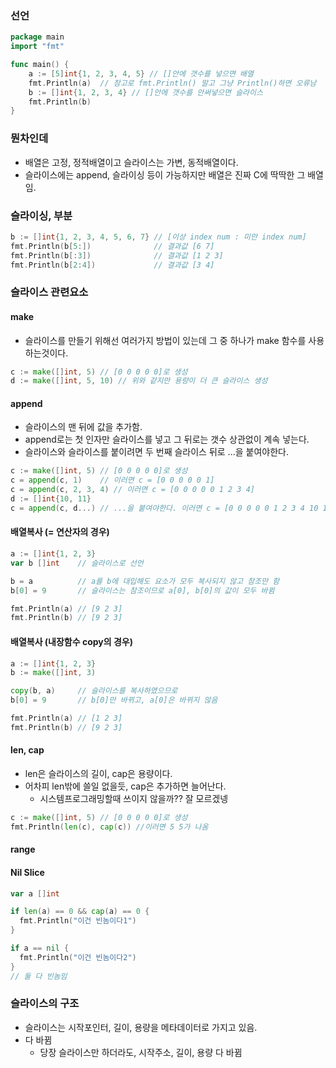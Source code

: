 ### 선언
```go
package main
import "fmt"

func main() {
	a := [5]int{1, 2, 3, 4, 5} // []안에 갯수를 넣으면 배열
	fmt.Println(a)  // 참고로 fmt.Println() 말고 그냥 Println()하면 오류남
	b := []int{1, 2, 3, 4} // []안에 갯수를 안써넣으면 슬라이스
	fmt.Println(b)
}
```
### 뭔차인데
* 배열은 고정, 정적배열이고 슬라이스는 가변, 동적배열이다.
* 슬라이스에는 append, 슬라이싱 등이 가능하지만 배열은 진짜 C에 딱딱한 그 배열임.

### 슬라이싱, 부분 
```go
b := []int{1, 2, 3, 4, 5, 6, 7} // [이상 index num : 미만 index num]
fmt.Println(b[5:])              // 결과값 [6 7]
fmt.Println(b[:3])              // 결과값 [1 2 3]
fmt.Println(b[2:4])             // 결과값 [3 4]
```

### 슬라이스 관련요소
#### make
* 슬라이스를 만들기 위해선 여러가지 방법이 있는데 그 중 하나가 make 함수를 사용하는것이다.
```go
c := make([]int, 5) // [0 0 0 0 0]로 생성
d := make([]int, 5, 10) // 위와 같지만 용량이 더 큰 슬라이스 생성
```
#### append
* 슬라이스의 맨 뒤에 값을 추가함.
* append로는 첫 인자만 슬라이스를 넣고 그 뒤로는 갯수 상관없이 계속 넣는다.
* 슬라이스와 슬라이스를 붙이려면 두 번째 슬라이스 뒤로 ...을 붙여야한다.
```go
c := make([]int, 5) // [0 0 0 0 0]로 생성
c = append(c, 1)    // 이러면 c = [0 0 0 0 0 1]
c = append(c, 2, 3, 4) // 이러면 c = [0 0 0 0 0 1 2 3 4]
d := []int{10, 11}
c = append(c, d...) // ...을 붙여야한다. 이러면 c = [0 0 0 0 0 1 2 3 4 10 11]
```
#### 배열복사 (= 연산자의 경우)
```go
a := []int{1, 2, 3}
var b []int    // 슬라이스로 선언

b = a          // a를 b에 대입해도 요소가 모두 복사되지 않고 참조만 함
b[0] = 9       // 슬라이스는 참조이므로 a[0], b[0]의 값이 모두 바뀜

fmt.Println(a) // [9 2 3]
fmt.Println(b) // [9 2 3]
```

#### 배열복사 (내장함수 copy의 경우)
```go
a := []int{1, 2, 3}
b := make([]int, 3)

copy(b, a)     // 슬라이스를 복사하였으므로
b[0] = 9       // b[0]만 바뀌고, a[0]은 바뀌지 않음

fmt.Println(a) // [1 2 3]
fmt.Println(b) // [9 2 3]
```

#### len, cap
* len은 슬라이스의 길이, cap은 용량이다.
* 어차피 len밖에 쓸일 없을듯, cap은 추가하면 늘어난다.
  * 시스템프로그래밍할때 쓰이지 않을까?? 잘 모르겠넹

```go
c := make([]int, 5) // [0 0 0 0 0]로 생성 
fmt.Println(len(c), cap(c)) //이러면 5 5가 나옴
```

#### range



#### Nil Slice
```go
var a []int

if len(a) == 0 && cap(a) == 0 {
  fmt.Println("이건 빈놈이다1")
}

if a == nil {
  fmt.Println("이건 빈놈이다2")
}
// 둘 다 빈놈임 
```

### 슬라이스의 구조
* 슬라이스는 시작포인터, 길이, 용량을 메타데이터로 가지고 있음.
* 다 바뀜
  * 당장 슬라이스만 하더라도, 시작주소, 길이, 용량 다 바뀜
